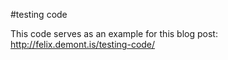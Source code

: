 #testing code

This code serves as an example for this blog post:
http://felix.demont.is/testing-code/
